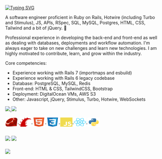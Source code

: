 [![Typing SVG](https://readme-typing-svg.herokuapp.com?color=%2336BCF7&center=true&vCenter=true&width=600&lines=Hi+there+👋,+I+am+Aniket+Patidar;+Welcome+to+My+Profile!;Over+2+years+of+programming+experience;Always+learning+new+things)](https://git.io/typing-svg)

A software engineer proficient in Ruby on Rails, Hotwire (including Turbo and Stimulus), JS, APIs, RSpec, SQL, MySQL, Postgres, HTML, CSS, Tailwind and a bit of jQuery. 🚀

Professional experience in developing the back-end and front-end as well as dealing with databases, deployments and workflow automation. I'm always eager to take on new challenges and learn new technologies. I am highly motivated to contribute, learn, and grow within the industry.

Core competencies:

- Experience working with Rails 7 (importmaps and esbuild)
- Experience working with Rails 6 legacy codebase
- Database: PostgreSQL, MySQL, Redis
- Front-end: HTML & CSS, TailwindCSS, Bootstrap
- Deployment: DigitalOcean VMs, AWS S3
- Other: Javascript, jQuery, Stimulus, Turbo, Hotwire, WebSockets

<div>
  <a href="https://github.com/aniketpatidar">
  <img height="180em" src="https://github-readme-stats-sigma-five.vercel.app/api?username=ANIKETPATIDAR&show_icons=true&theme=dracula&include_all_commits=true&count_private=true"/>
  <img height="180em" src="https://github-readme-stats-sigma-five.vercel.app/api/top-langs/?username=ANIKETPATIDAR&layout=compact&langs_count=4&theme=dracula"/>
</div>

<div style="display: inline_block"><br>
  <img align="center" alt="Rafa-Ruby" height="30" width="40" src="https://github.com/devicons/devicon/blob/master/icons/ruby/ruby-original.svg">
  <img align="center" alt="Rafa-Rails" height="30" width="40" src="https://github.com/devicons/devicon/blob/master/icons/rails/rails-plain.svg">
  <img align="center" alt="Rafa-HTML" height="30" width="40" src="https://raw.githubusercontent.com/devicons/devicon/master/icons/html5/html5-original.svg">
  <img align="center" alt="Rafa-CSS" height="30" width="40" src="https://raw.githubusercontent.com/devicons/devicon/master/icons/css3/css3-original.svg">
  <img align="center" alt="Rafa-Js" height="30" width="40" src="https://raw.githubusercontent.com/devicons/devicon/master/icons/javascript/javascript-plain.svg">
  <img align="center" alt="Rafa-React" height="30" width="40" src="https://raw.githubusercontent.com/devicons/devicon/master/icons/react/react-original.svg">
  <img align="center" alt="Rafa-Python" height="30" width="40" src="https://raw.githubusercontent.com/devicons/devicon/master/icons/python/python-original.svg">
</div>

  ##

<div align="">
  <a href="https://www.linkedin.com/in/aniketpatidar/" target="_blank"><img src="https://img.shields.io/badge/-LinkedIn-%230077B5?style=for-the-badge&logo=linkedin&logoColor=white" target="_blank"></a> 
  <a href = "mailto:aniketpatidar01@gmail.com"><img src="https://img.shields.io/badge/Gmail-D14836?style=for-the-badge&logo=gmail&logoColor=white" target="_blank"></a>
</div>

###

![](https://komarev.com/ghpvc/?username=aniketpatidar&label=Stalkers)
